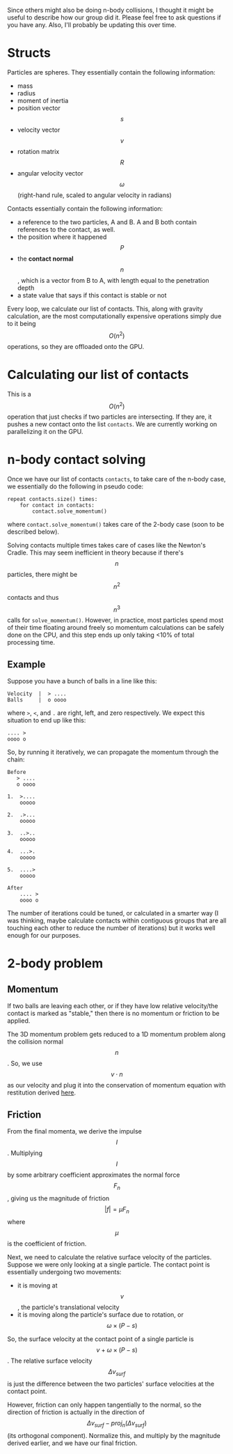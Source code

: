 Since others might also be doing n-body collisions, I thought it might be useful to describe how our group did it. Please feel free to ask questions if you have any. Also, I'll probably be updating this over time. 

# Structs

Particles are spheres. They essentially contain the following information:

- mass
- radius
- moment of inertia 
- position vector $$s$$
- velocity vector $$v$$
- rotation matrix $$R$$
- angular velocity vector $$\omega$$ (right-hand rule, scaled to angular velocity in radians)

Contacts essentially contain the following information:

- a reference to the two particles, A and B. A and B both contain references to the contact, as well. 
- the position where it happened $$P$$
- the **contact normal** $$n$$, which is a vector from B to A, with length equal to the penetration depth
- a state value that says if this contact is stable or not

Every loop, we calculate our list of contacts. This, along with gravity calculation, are the most computationally expensive operations simply due to it being $$O(n^2)$$ operations, so they are offloaded onto the GPU.

# Calculating our list of contacts

This is a $$O(n^2)$$ operation that just checks if two particles are intersecting. If they are, it pushes a new contact onto the list `contacts`. We are currently working on parallelizing it on the GPU.

# n-body contact solving

Once we have our list of contacts `contacts`, to take care of the n-body case, we essentially do the following in pseudo code:

```
repeat contacts.size() times:
    for contact in contacts:
        contact.solve_momentum()
```
where `contact.solve_momentum()` takes care of the 2-body case (soon to be described below).

Solving contacts multiple times takes care of cases like the Newton's Cradle. This may seem inefficient in theory because if there's $$n$$ particles, there might be $$n^2$$ contacts and thus $$n^3$$ calls for `solve_momentum()`. However, in practice, most particles spend most of their time floating around freely so momentum calculations can be safely done on the CPU, and this step ends up only taking <10% of total processing time.

## Example

Suppose you have a bunch of balls in a line like this:
```
Velocity  |  > ....
Balls     |  o oooo
```

where `>`, `<`, and `.` are right, left, and zero respectively. We expect this situation to end up like this:
```
.... >
oooo o
```

So, by running it iteratively, we can propagate the momentum through the chain:

```
Before
   > ....
   o oooo

1.  >....
    ooooo

2.  .>...
    ooooo

3.  ..>..
    ooooo

4.  ...>.
    ooooo

5.  ....>
    ooooo

After
    .... >
    oooo o
```

The number of iterations could be tuned, or calculated in a smarter way (I was thinking, maybe calculate contacts within contiguous groups that are all touching each other to reduce the number of iterations) but it works well enough for our purposes.

# 2-body problem

## Momentum

If two balls are leaving each other, or if they have low relative velocity/the contact is marked as "stable," then there is no momentum or friction to be applied.

The 3D momentum problem gets reduced to a 1D momentum problem along the collision normal $$n$$. So, we use $$v \cdot n$$ as our velocity and plug it into the conservation of momentum equation with restitution derived [here](https://en.wikipedia.org/wiki/Coefficient_of_restitution#Derivation). 

## Friction

From the final momenta, we derive the impulse $$I$$. Multiplying $$I$$ by some arbitrary coefficient approximates the normal force $$F_n$$, giving us the magnitude of friction $$|f| = \mu F_n$$ where $$\mu$$ is the coefficient of friction.

Next, we need to calculate the relative surface velocity of the particles. Suppose we were only looking at a single particle. The contact point is essentially undergoing two movements:

- it is moving at $$v$$, the particle's translational velocity
- it is moving along the particle's surface due to rotation, or $$\omega \times (P - s)$$

So, the surface velocity at the contact point of a single particle is $$v + \omega \times (P - s)$$. The relative surface velocity $$\Delta v_{surf}$$ is just the difference between the two particles' surface velocities at the contact point.

However, friction can only happen tangentially to the normal, so the direction of friction is actually in the direction of $$\Delta v_{surf} - proj_n(\Delta v_{surf})$$ (its orthogonal component). Normalize this, and multiply by the magnitude derived earlier, and we have our final friction. 

